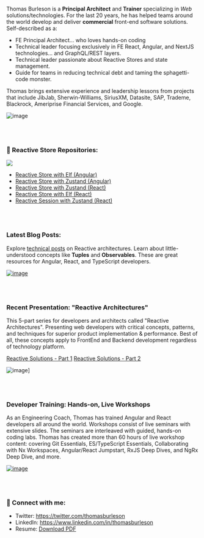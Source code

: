 Thomas Burleson is a **Principal Architect** and **Trainer** specializing in _Web_ solutions/technologies. For the last 20 years, he has helped teams around the world develop and deliver **commercial** front-end software solutions. Self-described as a:

* FE Principal Architect... who loves hands-on coding
* Technical leader focusing exclusively in FE React, Angular, and NextJS technologies... and GraphQL/REST layers.
* Technical leader passionate about Reactive Stores and state management.
* Guide for teams in reducing technical debt and taming the sphagetti-code monster.

Thomas brings extensive experience and leadership lessons from projects that include JibJab, Sherwin-Williams, SiriusXM, Datasite, SAP, Trademe, Blackrock, Ameriprise Financial Services, and Google.

![image](https://user-images.githubusercontent.com/210413/140211430-c1548335-8cee-4274-a0ef-b3cfae83d536.png)


<br/>
<br/>

### 🚀 Reactive Store Repositories:

![](https://user-images.githubusercontent.com/210413/212810796-c4813e12-d2a0-4b4d-8231-1f8907e287c4.png)


* [Reactive Store with Elf (Angular)](https://github.com/ThomasBurleson/movie-search-rsm-angular/tree/store-elf-finish)
* [Reactive Store with Zustand (Angular)](https://github.com/ThomasBurleson/movie-search-rsm-angular/tree/store-zustand-finish)
* [Reactive Store with Zustand (React)](https://github.com/ThomasBurleson/movie-search-rsm-react/tree/store-finish-zustand)
* [Reactive Store with Elf (React)](https://github.com/ThomasBurleson/movie-search-rsm-react/tree/store-finish-elf)
* [Reactive Session with Zustand (React)](https://github.com/ThomasBurleson/app-store-rsm-react)

<br/>
<br/>

### Latest Blog Posts:

Explore [technical posts](https://thomasburlesonia.medium.com/list/published-articles-e052412d4b56) on Reactive architectures. Learn about little-understood concepts like **Tuples** and **Observables**. These are great resources for Angular, React, and TypeScript developers.

[![image](https://user-images.githubusercontent.com/210413/140200140-05aa7e38-0018-4c88-bbdc-d97a2d79c5ca.png)](https://thomasburlesonia.medium.com/list/published-articles-e052412d4b56)

<br/>
<br/>

### Recent Presentation: "Reactive Architectures"

This 5-part series for developers and architects called "Reactive Architectures". Presenting web developers with critical concepts, patterns, and techniques for superior product implementation & performance. Best of all, these concepts apply to FrontEnd and Backend development regardless of technology platform.

[Reactive Solutions - Part 1](https://slides.com/thomasburleson/reactive-architectures-part-1?token=X4_I_GU2)
[Reactive Solutions - Part 2](https://slides.com/thomasburleson/reactives-solutions-part-2?token=4rIrfRpf)

![image](https://user-images.githubusercontent.com/210413/143097443-1239e967-977e-4a81-82e8-f16033c73883.png)]

<br/>
<br/>


### Developer Training: Hands-on, Live Workshops

As an Engineering Coach, Thomas has trained Angular and React developers all around the world. Workshops consist of live seminars with extensive slides. The seminars are interleaved with guided, hands-on coding labs. Thomas has created more than 60 hours of live workshop content: covering Git Essentials, ES/TypeScript Essentials, Collaborating with Nx Workspaces, Angular/React Jumpstart, RxJS Deep Dives, and NgRx Deep Dive, and more.

[![image](https://user-images.githubusercontent.com/210413/143107279-a8a9a6a5-5566-4d24-8763-d585583421aa.png)](https://slides.com/thomasburleson/gitops-best-practices?token=3CVU3LTc)


<br/>
<br/>

### 🤝 Connect with me:

- Twitter: https://twitter.com/thomasburleson
- LinkedIn: https://www.linkedin.com/in/thomasburleson
- Resume: [Download PDF](https://github.com/ThomasBurleson/thomasburleson/files/7470965/ThomasBurleson.2021.pdf)
